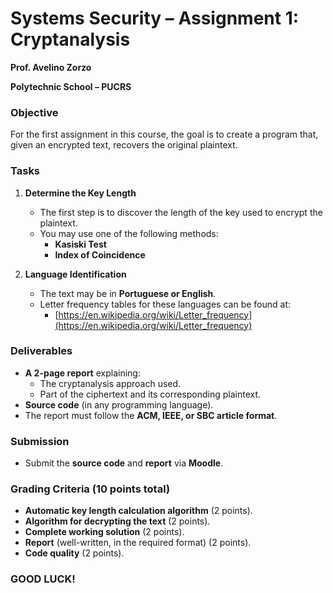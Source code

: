 # Systems Security – Assignment 1: Cryptanalysis

**Prof. Avelino Zorzo**

**Polytechnic School – PUCRS**

### Objective
For the first assignment in this course, the goal is to create a program that, given an encrypted text, recovers the original plaintext.

### Tasks
1. **Determine the Key Length**
   - The first step is to discover the length of the key used to encrypt the plaintext.
   - You may use one of the following methods:
     - **Kasiski Test**
     - **Index of Coincidence**

2. **Language Identification**
   - The text may be in **Portuguese or English**.
   - Letter frequency tables for these languages can be found at:
     - [https://en.wikipedia.org/wiki/Letter_frequency](https://en.wikipedia.org/wiki/Letter_frequency)

### Deliverables
- **A 2-page report** explaining:
  - The cryptanalysis approach used.
  - Part of the ciphertext and its corresponding plaintext.
- **Source code** (in any programming language).
- The report must follow the **ACM, IEEE, or SBC article format**.

### Submission
- Submit the **source code** and **report** via **Moodle**.

### Grading Criteria (10 points total)
- **Automatic key length calculation algorithm** (2 points).
- **Algorithm for decrypting the text** (2 points).
- **Complete working solution** (2 points).
- **Report** (well-written, in the required format) (2 points).
- **Code quality** (2 points).

### GOOD LUCK!